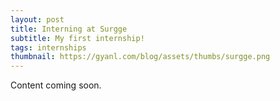 ```yaml
---
layout: post
title: Interning at Surgge
subtitle: My first internship!
tags: internships
thumbnail: https://gyanl.com/blog/assets/thumbs/surgge.png
---
```


Content coming soon.
